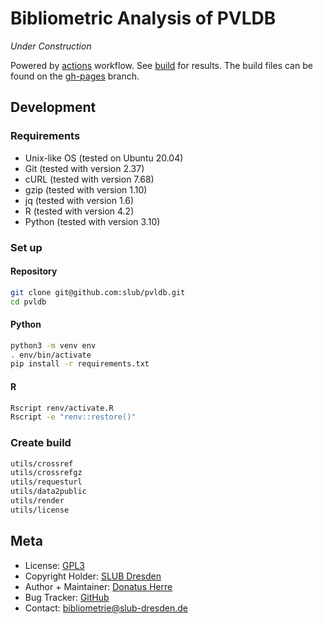 # Bibliometric Analysis of PVLDB

*Under Construction*

Powered by [actions](https://github.com/slub/pvldb/actions) workflow. See [build](https://slub.github.io/pvldb/) for results. The build files can be found on the [gh-pages](https://github.com/slub/pvldb/tree/gh-pages) branch.

## Development

### Requirements

- Unix-like OS (tested on Ubuntu 20.04)
- Git (tested with version 2.37)
- cURL (tested with version 7.68)
- gzip (tested with version 1.10)
- jq (tested with version 1.6)
- R (tested with version 4.2)
- Python (tested with version 3.10)

### Set up

#### Repository

```sh
git clone git@github.com:slub/pvldb.git
cd pvldb
```

#### Python

```sh
python3 -m venv env
. env/bin/activate
pip install -r requirements.txt
```

#### R

```sh
Rscript renv/activate.R
Rscript -e "renv::restore()"
```

### Create build

```sh
utils/crossref
utils/crossrefgz
utils/requesturl
utils/data2public
utils/render
utils/license
```

## Meta

- License: [GPL3](./LICENSE)
- Copyright Holder: [SLUB Dresden](https://www.slub-dresden.de)
- Author + Maintainer: [Donatus Herre](https://orcid.org/0000-0003-4335-2535)
- Bug Tracker: [GitHub](https://github.com/slub/pvldb/issues)
- Contact: [bibliometrie@slub-dresden.de](mailto:bibliometrie@slub-dresden.de)
